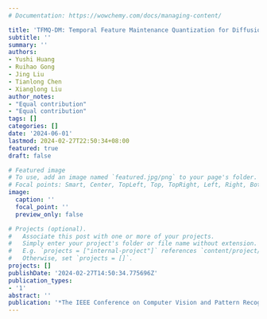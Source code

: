 ```yaml
---
# Documentation: https://wowchemy.com/docs/managing-content/

title: 'TFMQ-DM: Temporal Feature Maintenance Quantization for Diffusion Models'
subtitle: ''
summary: ''
authors:
- Yushi Huang
- Ruihao Gong
- Jing Liu
- Tianlong Chen
- Xianglong Liu
author_notes:
- "Equal contribution"
- "Equal contribution"
tags: []
categories: []
date: '2024-06-01'
lastmod: 2024-02-27T22:50:34+08:00
featured: true
draft: false

# Featured image
# To use, add an image named `featured.jpg/png` to your page's folder.
# Focal points: Smart, Center, TopLeft, Top, TopRight, Left, Right, BottomLeft, Bottom, BottomRight.
image:
  caption: ''
  focal_point: ''
  preview_only: false

# Projects (optional).
#   Associate this post with one or more of your projects.
#   Simply enter your project's folder or file name without extension.
#   E.g. `projects = ["internal-project"]` references `content/project/deep-learning/index.md`.
#   Otherwise, set `projects = []`.
projects: []
publishDate: '2024-02-27T14:50:34.775696Z'
publication_types:
- '1'
abstract: ''
publication: '*The IEEE Conference on Computer Vision and Pattern Recognition (CVPR)*'
---
```

